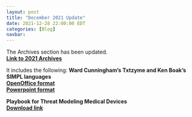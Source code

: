 ```yaml
---
layout: post
title: "December 2021 Update"
date: 2021-12-28 22:00:00 EDT
categories: [Blog]
navbar: 
---
```


The Archives section has been updated.  
**[Link to 2021 Archives](/archives/#2021)** 


It includes the following:
**Ward Cunningham’s Txtzyme and Ken Boak’s SIMPL languages**  
**[OpenOffice format](/files/2021/Txtzyme_and_SIMPLE.odp)**  
**[Powerpoint format](/files/2021/Txtzyme_and_SIMPLE.pptx)**  

**Playbook for Threat Modeling Medical Devices**  
**[Download link](/files/2021/Playbook-for-Threat-Modeling-Medical-Devices.pdf)**  
